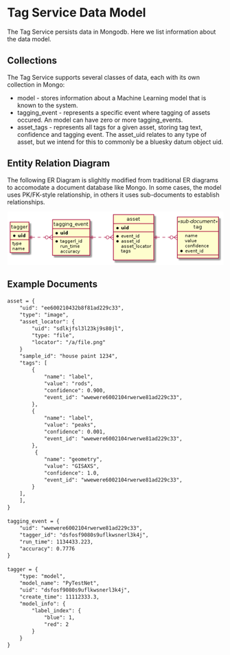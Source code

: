 # Tag Service Data Model
The Tag Service persists data in Mongodb. Here we list information about the data model.

## Collections
The Tag Service supports several classes of data, each with its own collection in Mongo:
* model - stores information about a Machine Learning model that is known to the system.
* tagging_event - represents a specific event where tagging of assets occured. An model can have zero or more tagging_events.
* asset_tags - represents all tags for a given asset, storing tag text, confidence and tagging event. The asset_uid relates to any type of asset, but we intend for this to commonly be a bluesky datum object uid.

## Entity Relation Diagram
The following ER Diagram is slighltly modified from traditional ER diagrams to accomodate a document database like Mongo. In some cases, the model uses PK/FK-style relationship, in others it uses sub-documents to establish relationships.

![ER Diagram](images/model.png)

## Example Documents


    asset = {
        "uid": "ee600210432b8f81ad229c33",
        "type": "image",
        "asset_locator": {
            "uid": "sdlkjfsl3l23kj9s80jl",
            "type: "file",
            "locator": "/a/file.png"
        }
        "sample_id": "house paint 1234",
        "tags": [
            {
                "name": "label",
                "value": "rods",
                "confidence": 0.900,
                "event_id": "wwewere6002104rwerwe81ad229c33",
            },
            {
                "name": "label",
                "value": "peaks",
                "confidence": 0.001, 
                "event_id": "wwewere6002104rwerwe81ad229c33",
            },
             {
                "name": "geometry",
                "value": "GISAXS",
                "confidence": 1.0, 
                "event_id": "wwewere6002104rwerwe81ad229c33",
            }
        ],
        ],
    }

    tagging_event = {
        "uid": "wwewere6002104rwerwe81ad229c33",
        "tagger_id": "dsfosf9080s9uflkwsnerl3k4j",
        "run_time": 1134433.223,
        "accuracy": 0.7776
    }

    tagger = {
        "type: "model",
        "model_name": "PyTestNet",
        "uid": "dsfosf9080s9uflkwsnerl3k4j",
        "create_time": 11112333.3,
        "model_info": {
            "label_index": {
                "blue": 1,
                "red": 2
            }
        }
    }